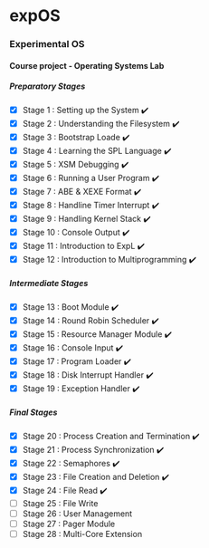 # expOS
### Experimental OS
#### Course project - Operating Systems Lab

##### Preparatory Stages
- [x] Stage 1 : Setting up the System :heavy_check_mark:
- [x] Stage 2 : Understanding the Filesystem :heavy_check_mark:
- [x] Stage 3 : Bootstrap Loade :heavy_check_mark:
- [x] Stage 4 : Learning the SPL Language :heavy_check_mark:
- [x] Stage 5 : XSM Debugging :heavy_check_mark:
- [x] Stage 6 : Running a User Program :heavy_check_mark:
- [x] Stage 7 : ABE & XEXE Format :heavy_check_mark:
- [x] Stage 8 : Handline Timer Interrupt :heavy_check_mark:
- [x] Stage 9 : Handling Kernel Stack :heavy_check_mark:
- [x] Stage 10 : Console Output :heavy_check_mark:
- [x] Stage 11 : Introduction to ExpL :heavy_check_mark:
- [x] Stage 12 : Introduction to Multiprogramming :heavy_check_mark:

##### Intermediate Stages
- [x] Stage 13 : Boot Module :heavy_check_mark:
- [x] Stage 14 : Round Robin Scheduler :heavy_check_mark:
- [x] Stage 15 : Resource Manager Module :heavy_check_mark:
- [x] Stage 16 : Console Input :heavy_check_mark:
- [x] Stage 17 : Program Loader :heavy_check_mark:
- [x] Stage 18 : Disk Interrupt Handler :heavy_check_mark:
- [x] Stage 19 : Exception Handler :heavy_check_mark:

##### Final Stages
- [x] Stage 20 : Process Creation and Termination :heavy_check_mark:
- [x] Stage 21 : Process Synchronization :heavy_check_mark:
- [x] Stage 22 : Semaphores :heavy_check_mark:
- [x] Stage 23 : File Creation and Deletion :heavy_check_mark:
- [x] Stage 24 : File Read :heavy_check_mark:
- [ ] Stage 25 : File Write
- [ ] Stage 26 : User Management
- [ ] Stage 27 : Pager Module
- [ ] Stage 28 : Multi-Core Extension
